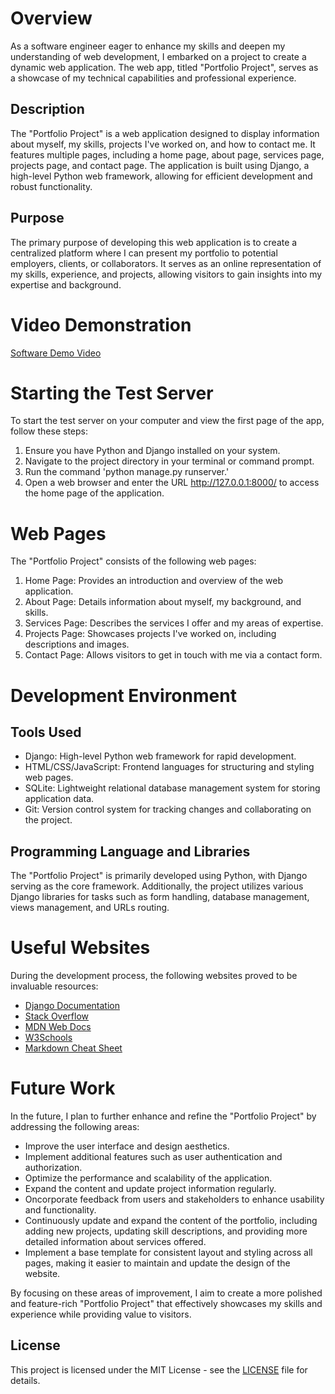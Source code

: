 # Overview

As a software engineer eager to enhance my skills and deepen my understanding of web development, I embarked on a project to create a dynamic web application. The web app, titled "Portfolio Project", serves as a showcase of my technical capabilities and professional experience.

## Description
The "Portfolio Project" is a web application designed to display information about myself, my skills, projects I've worked on, and how to contact me. It features multiple pages, including a home page, about page, services page, projects page, and contact page. The application is built using Django, a high-level Python web framework, allowing for efficient development and robust functionality.

## Purpose
The primary purpose of developing this web application is to create a centralized platform where I can present my portfolio to potential employers, clients, or collaborators. It serves as an online representation of my skills, experience, and projects, allowing visitors to gain insights into my expertise and background.

# Video Demonstration

[Software Demo Video](https://youtu.be/fSeEwNSDgjs)

# Starting the Test Server
To start the test server on your computer and view the first page of the app, follow these steps:
1. Ensure you have Python and Django installed on your system.
2. Navigate to the project directory in your terminal or command prompt.
3. Run the command 'python manage.py runserver.'
4. Open a web browser and enter the URL http://127.0.0.1:8000/ to access the home page of the application.

# Web Pages

The "Portfolio Project" consists of the following web pages:

1. Home Page: Provides an introduction and overview of the web application.
2. About Page: Details information about myself, my background, and skills.
3. Services Page: Describes the services I offer and my areas of expertise.
4. Projects Page: Showcases projects I've worked on, including descriptions and images.
5. Contact Page: Allows visitors to get in touch with me via a contact form.

# Development Environment

## Tools Used
- Django: High-level Python web framework for rapid development.
- HTML/CSS/JavaScript: Frontend languages for structuring and styling web pages.
- SQLite: Lightweight relational database management system for storing application data.
- Git: Version control system for tracking changes and collaborating on the project.

## Programming Language and Libraries
The "Portfolio Project" is primarily developed using Python, with Django serving as the core framework. Additionally, the project utilizes various Django libraries for tasks such as form handling, database management, views management, and URLs routing.

# Useful Websites

During the development process, the following websites proved to be invaluable resources:

* [Django Documentation](https://docs.djangoproject.com/en/)
* [Stack Overflow](https://stackoverflow.com/)
* [MDN Web Docs](https://developer.mozilla.org/en-US/)
* [W3Schools](https://www.w3schools.com/)
* [Markdown Cheat Sheet](https://www.markdownguide.org/cheat-sheet/)

# Future Work

In the future, I plan to further enhance and refine the "Portfolio Project" by addressing the following areas:

- Improve the user interface and design aesthetics.
- Implement additional features such as user authentication and authorization.
- Optimize the performance and scalability of the application.
- Expand the content and update project information regularly.
- Oncorporate feedback from users and stakeholders to enhance usability and functionality.
- Continuously update and expand the content of the portfolio, including adding new projects, updating skill descriptions, and providing more detailed information about services offered.
- Implement a base template for consistent layout and styling across all pages, making it easier to maintain and update the design of the website.

By focusing on these areas of improvement, I aim to create a more polished and feature-rich "Portfolio Project" that effectively showcases my skills and experience while providing value to visitors.

## License

This project is licensed under the MIT License - see the [LICENSE](docs/LICENSE) file for details.